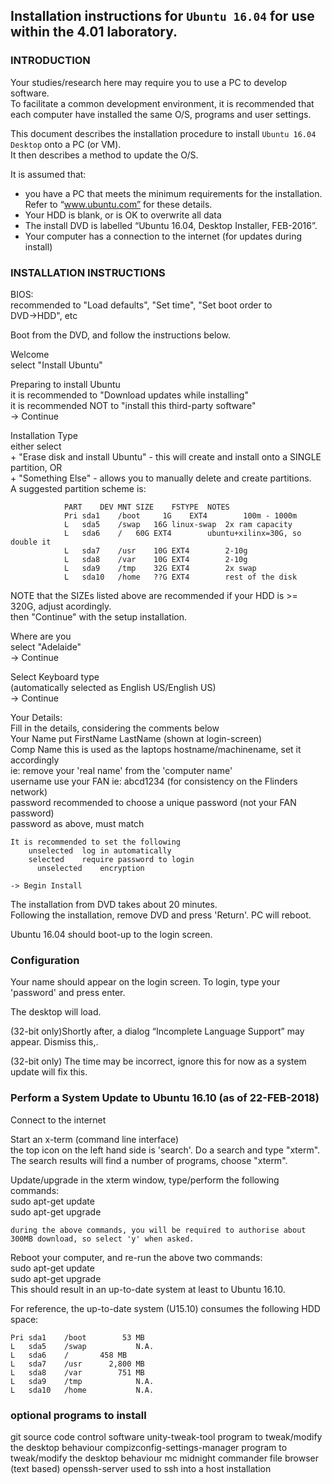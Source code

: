 
## Installation instructions for ```Ubuntu 16.04``` for use within the 4.01 laboratory.

### INTRODUCTION

Your studies/research here may require you to use a PC to develop software.  
To facilitate a common development environment,
it is recommended that each computer have installed the same O/S, programs and user settings.

This document describes the installation procedure to install ```Ubuntu 16.04 Desktop``` onto a PC (or VM).  
It then describes a method to update the O/S.

It is assumed that:  
- you have a PC that meets the minimum requirements for the installation. Refer to “www.ubuntu.com” for these details.  
- Your HDD is blank, or is OK to overwrite all data  
- The install DVD is labelled “Ubuntu 16.04, Desktop Installer, FEB-2016”.  
- Your computer has a connection to the internet (for updates during install)  

### INSTALLATION INSTRUCTIONS

BIOS:  
	recommended to "Load defaults", "Set time", "Set boot order to DVD→HDD", etc

Boot from the DVD, and follow the instructions below.

Welcome  
	select "Install Ubuntu"

Preparing to install Ubuntu  
	it is recommended to "Download updates while installing"  
	it is recommended NOT to "install this third-party software"  
	-> Continue  

Installation Type  
	either select  
	+ "Erase disk and install Ubuntu" - this will create and install onto a SINGLE partition, OR  
	+ "Something Else" - allows you to manually delete and create partitions.  
		A suggested partition scheme is:  
```
			PART	DEV	MNT	SIZE	FSTYPE	NOTES
			Pri	sda1	/boot	  1G	EXT4		100m - 1000m
			L	sda5	/swap	16G	linux-swap	2x ram capacity
			L	sda6	/	60G	EXT4		ubuntu+xilinx=30G, so double it
			L	sda7	/usr	10G	EXT4		2-10g
			L	sda8	/var	10G	EXT4		2-10g
			L	sda9	/tmp	32G	EXT4		2x swap
			L	sda10	/home	??G	EXT4		rest of the disk
```
NOTE that the SIZEs listed above are recommended if your HDD is >= 320G, adjust acordingly.  
	then "Continue" with the setup installation.  

Where are you  
	select "Adelaide"   
	-> Continue  

Select Keyboard type  
	(automatically selected as English US/English US)  
	-> Continue  

Your Details:  
	Fill in the details, considering the comments below  
Your Name	put FirstName LastName (shown at login-screen)  
Comp Name	this is used as the laptops hostname/machinename, set it accordingly  
		ie: remove your 'real name' from the 'computer name'  
username	use your FAN ie: abcd1234 (for consistency on the Flinders network)  
password	recommended to choose a unique password (not your FAN password)  
password	as above, must match  

	It is recommended to set the following  
		unselected	log in automatically  
		selected	require password to login  
		  unselected	encryption  

	-> Begin Install

The installation from DVD takes about 20 minutes.  
Following the installation, remove DVD and press 'Return'. PC will reboot.  

Ubuntu 16.04 should boot-up to the login screen.  

### Configuration

Your name should appear on the login screen. To login, type your 'password' and press enter.  

The desktop will load.  

(32-bit only)Shortly after, a dialog “Incomplete Language Support” may appear. Dismiss this,.  

(32-bit only) The time may be incorrect, ignore this for now as a system update will fix this.  

### Perform a System Update to Ubuntu 16.10 (as of 22-FEB-2018)  

Connect to the internet  

Start an x-term (command line interface)  
	the top icon on the left hand side is 'search'. Do a search and type "xterm".  
	The search results will find a number of programs, choose "xterm".  

Update/upgrade
	in the xterm window, type/perform the following commands:  
	sudo apt-get update  
	sudo apt-get upgrade  

	during the above commands, you will be required to authorise about 300MB download, so select 'y' when asked.  

Reboot your computer, and re-run the above two commands:  
	sudo apt-get update  
	sudo apt-get upgrade  
This should result in an up-to-date system at least to Ubuntu 16.10.  

For reference, the up-to-date system (U15.10) consumes the following HDD space:  
```
Pri	sda1	/boot	     53 MB
L	sda5	/swap	        N.A.
L	sda6	/	    458 MB
L	sda7	/usr	  2,800 MB
L	sda8	/var	    751 MB
L	sda9	/tmp	        N.A.
L	sda10	/home	        N.A.
```

### optional programs to install

git					source code control software
unity-tweak-tool			program to tweak/modify the desktop behaviour
compizconfig-settings-manager	program to tweak/modify the desktop behaviour
mc					midnight commander file browser (text based)
openssh-server			used to ssh into a host installation



